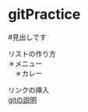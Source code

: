 # gitPractice

#見出しです

リストの作り方  
＊メニュー  
　＊カレー
 
 リンクの挿入  
 [gitの説明](https://abiding-sandal-008.notion.site/Git-00010f83c19c490ba1811faec2ba9e49)

 
